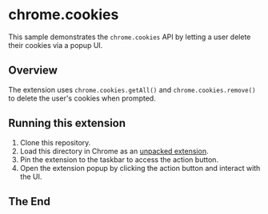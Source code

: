 # chrome.cookies

This sample demonstrates the `chrome.cookies` API by letting a user delete their cookies via a popup UI.

## Overview

The extension uses `chrome.cookies.getAll()` and `chrome.cookies.remove()` to delete the user's cookies when prompted.

## Running this extension

1. Clone this repository.
2. Load this directory in Chrome as an [unpacked extension](https://developer.chrome.com/docs/extensions/mv3/getstarted/development-basics/#load-unpacked).
3. Pin the extension to the taskbar to access the action button.
4. Open the extension popup by clicking the action button and interact with the UI.

## The End
